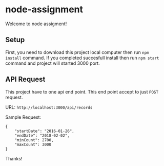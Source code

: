 # node-assignment
Welcome to node assigment!

## Setup

First, you need to download this project local computer then run `npm install` command. If you completed succesfull install then run `npm start` command and project will started 3000 port. 

## API Request

This project have to one api end point. This end point accept to just `POST` request. 

URL: `http://localhost:3000/api/records`

Sample Request:

    {
        "startDate": "2016-01-26",
        "endDate": "2018-02-02",
        "minCount": 2700,
        "maxCount": 3000
    }

Thanks!
